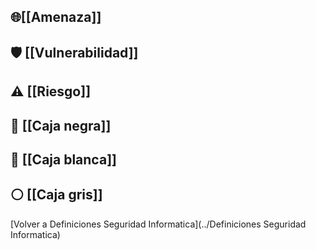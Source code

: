 ## **🌐[[Amenaza]]**
## **🛡️ [[Vulnerabilidad]]**
## ⚠️ **[[Riesgo]]**
## 🖤 **[[Caja negra]]**

## 🤍 **[[Caja blanca]]**

## ⚪ **[[Caja gris]]**

[Volver a Definiciones Seguridad Informatica](../Definiciones Seguridad Informatica)
